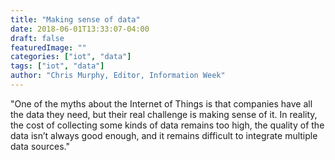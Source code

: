```yaml
---
title: "Making sense of data"
date: 2018-06-01T13:33:07-04:00
draft: false
featuredImage: ""
categories: ["iot", "data"]
tags: ["iot", "data"]
author: "Chris Murphy, Editor, Information Week"
---
```


"One of the myths about the Internet of Things is that companies have all the data they need, but their real challenge is making sense of it. In reality, the cost of collecting some kinds of data remains too high, the quality of the data isn’t always good enough, and it remains difficult to integrate multiple data sources."